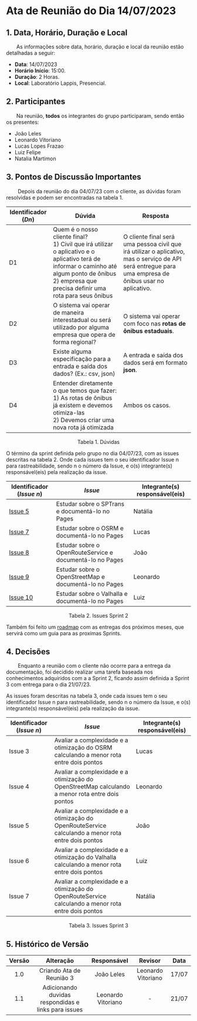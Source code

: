 # Ata de Reunião do Dia 14/07/2023

## 1. Data, Horário, Duração e Local

&emsp;&emsp;As informações sobre data, horário, duração e local da reunião estão detalhadas a seguir:
- **Data**: 14/07/2023
- **Horário Início**: 15:00.
- **Duração**: 2 Horas.
- **Local**: Laboratório Lappis, Presencial.

## 2. Participantes

&emsp;&emsp;Na reunião, **todos** os integrantes do grupo participaram, sendo então os presentes:

- João Leles
- Leonardo Vitoriano
- Lucas Lopes Frazao
- Luiz Felipe
- Natalia Martimon 

## 3. Pontos de Discussão Importantes

&emsp;&emsp; Depois da reunião do dia 04/07/23 com o cliente, as dúvidas foram resolvidas e podem ser encontradas na tabela 1.

| Identificador (*Dn*) | Dúvida | Resposta |
| -   | - | - |
| D1  | Quem é o nosso cliente final?<br>1) Civil que irá utilizar o aplicativo e o aplicativo terá de informar o caminho até algum ponto de ônibus<br>2) empresa que precisa definir uma rota para seus ônibus | O cliente final será uma pessoa civil que irá utilizar o aplicativo, mas o serviço de API será entregue para uma empresa de ônibus usar no aplicativo. |
| D2  | O sistema vai operar de maneira interestadual ou será utilizado por alguma empresa que opera de forma regional? | O sistema vai operar com foco nas **rotas de ônibus estaduais**. |
| D3  | Existe alguma especificação para a entrada e saída dos dados? (Ex.: csv, json) | A entrada e saída dos dados será em formato **json**. |
| D4  | Entender diretamente o que temos que fazer:<br>1) As rotas de ônibus já existem e devemos otimiza-las<br>2) Devemos criar uma nova rota já otimizada  | Ambos os casos. |
<p align="center">Tabela 1. Dúvidas</p>

O término da sprint definida pelo grupo no dia 04/07/23, com as issues descritas na tabela 2. Onde cada issues tem o seu identificador Issue n para rastreabilidade, sendo n o número da Issue, e o(s) integrante(s) responsável(eis) pela realização da issue.

| Identificador (*Issue n*) | *Issue* | Integrante(s) responsável(eis) |  
| -   | - | - | 
| [Issue 5](https://github.com/ResidenciaTICBrisa/02_Rotaônibus/issues/5)  | Estudar sobre o SPTrans e documentá-lo no Pages | Natália |
| [Issue 7](https://github.com/ResidenciaTICBrisa/02_Rotaônibus/issues/7)  | Estudar sobre o OSRM e documentá-lo no Pages | Lucas |
| [Issue 8](https://github.com/ResidenciaTICBrisa/02_Rotaônibus/issues/8)  | Estudar sobre o OpenRouteService e documentá-lo no Pages | João |
| [Issue 9](https://github.com/ResidenciaTICBrisa/02_Rotaônibus/issues/9)  | Estudar sobre o OpenStreetMap e documentá-lo no Pages  | Leonardo |
| [Issue 10](https://github.com/ResidenciaTICBrisa/02_Rotaônibus/issues/10)  | Estudar sobre o Valhalla e documentá-lo no Pages | Luiz |
<p align="center">Tabela 2. Issues Sprint 2</p>

Também foi feito um [roadmap](./Roadmap) com as entregas dos próximos meses, que servirá como um guia para as proximas Sprints.


## 4. Decisões

&emsp;&emsp; Enquanto a reunião com o cliente não ocorre para a entrega da documentação, foi decidido realizar uma tarefa baseada nos conhecimentos adquiridos com a a Sprint 2, ficando assim definida a Sprint 3 com entrega para o dia 21/07/23.

As issues foram descritas na tabela 3, onde cada issues tem o seu identificador Issue n para rastreabilidade, sendo n o número da Issue, e o(s) integrante(s) responsável(eis) pela realização da issue.

| Identificador (*Issue n*) | *Issue* | Integrante(s) responsável(eis) |  
| -   | - | - | 
| Issue 3  | Avaliar a complexidade e a otimização do OSRM calculando a menor rota entre dois pontos | Lucas |
| Issue 4  | Avaliar a complexidade e a otimização do OpenStreetMap calculando a menor rota entre dois pontos | Leonardo |
| Issue 5  | Avaliar a complexidade e a otimização do OpenRouteService calculando a menor rota entre dois pontos | João |
| Issue 6  | Avaliar a complexidade e a otimização do Valhalla calculando a menor rota entre dois pontos | Luiz |
| Issue 7  | Avaliar a complexidade e a otimização do OpenRouteService calculando a menor rota entre dois pontos | Natália |
<p align="center">Tabela 3. Issues Sprint 3</p>


## 5. Histórico de Versão
| Versão | Alteração | Responsável | Revisor | Data  |
| :----: | :-------: | :---------: | :-----: | :---: | 
| 1.0    | Criando Ata de Reunião 3  | João Leles | Leonardo Vitoriano | 17/07 |
| 1.1    | Adicionando duvidas respondidas e links para issues  | Leonardo Vitoriano | - | 21/07 |
